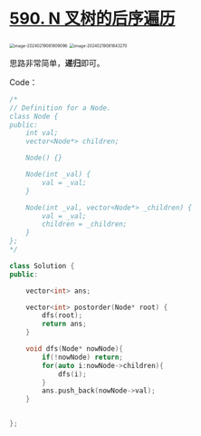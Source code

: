 # [590. N 叉树的后序遍历](https://leetcode.cn/problems/n-ary-tree-postorder-traversal/)

<img src="http://henry-typora.oss-cn-beijing.aliyuncs.com/img/image-20240219081809096.png" alt="image-20240219081809096" style="zoom:50%;" />

<img src="http://henry-typora.oss-cn-beijing.aliyuncs.com/img/image-20240219081843270.png" alt="image-20240219081843270" style="zoom:50%;" />



思路非常简单，**递归**即可。



Code：

```cpp
/*
// Definition for a Node.
class Node {
public:
    int val;
    vector<Node*> children;

    Node() {}

    Node(int _val) {
        val = _val;
    }

    Node(int _val, vector<Node*> _children) {
        val = _val;
        children = _children;
    }
};
*/

class Solution {
public:

    vector<int> ans;

    vector<int> postorder(Node* root) {
        dfs(root);
        return ans;
    }

    void dfs(Node* nowNode){
        if(!nowNode) return;
        for(auto i:nowNode->children){
            dfs(i);
        }
        ans.push_back(nowNode->val);
    }


};
```

